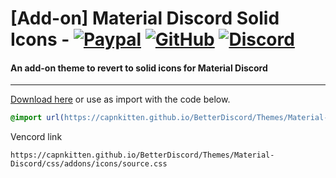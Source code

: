 # [Add-on] Material Discord Solid Icons - [![Paypal][paypal-logo]][paypal-url] [![GitHub][github-logo]][github-url] [![Discord][discord-logo]][discord-url]
#### An add-on theme to revert to solid icons for Material Discord

<hr>

[Download here](https://capnkitten.github.io/BetterDiscord/Download/?theme=Material-Discord&addon=icons) or use as import with the code below.
```css
@import url(https://capnkitten.github.io/BetterDiscord/Themes/Material-Discord/css/addons/icons/source.css);
```

Vencord link
```
https://capnkitten.github.io/BetterDiscord/Themes/Material-Discord/css/addons/icons/source.css
```

[paypal-logo]: https://img.shields.io/static/v1?label=PayPal&message=Donate&style=flat&logo=paypal&color=blue
[paypal-url]: https://paypal.me/capnkitten

[github-logo]: https://img.shields.io/static/v1?label=GitHub&message=Sponsor&style=flat&logo=github&color=black
[github-url]: https://github.com/sponsors/CapnKitten

[discord-logo]: https://img.shields.io/static/v1?label=Discord&message=Server&style=flat&logo=discord&color=blue
[discord-url]: https://discord.gg/jzJkA6Z

